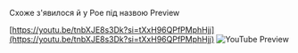 <!--
date: 2025-02-02T23:23:04.310Z
-->

Схоже з'явилося й у Poe під назвою Preview


[https://youtu.be/tnbXJE8s3Dk?si=tXxH96QPfPMphHjj](https://youtu.be/tnbXJE8s3Dk?si=tXxH96QPfPMphHjj)
![YouTube Preview](https://img.youtube.com/vi/tnbXJE8s3Dk/mqdefault.jpg)

